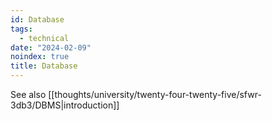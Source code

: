 ```yaml
---
id: Database
tags:
  - technical
date: "2024-02-09"
noindex: true
title: Database
---
```

See also [[thoughts/university/twenty-four-twenty-five/sfwr-3db3/DBMS|introduction]]